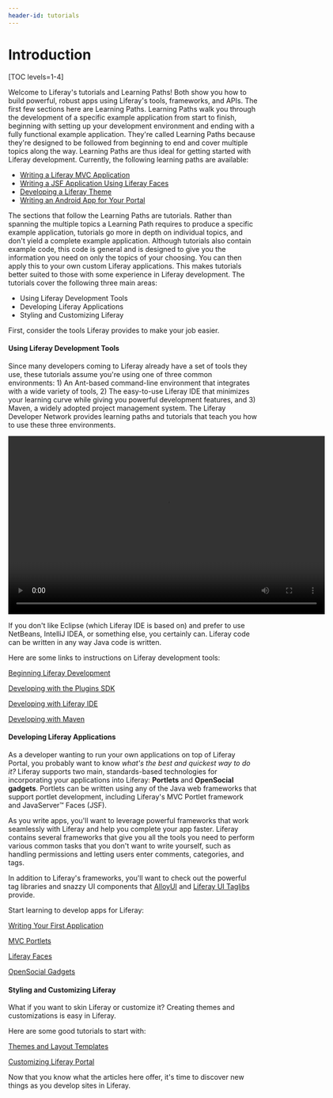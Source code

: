 ```yaml
---
header-id: tutorials
---
```


# Introduction

[TOC levels=1-4]

Welcome to Liferay's tutorials and Learning Paths! Both show you how to build 
powerful, robust apps using Liferay's tools, frameworks, and APIs. The first few 
sections here are Learning Paths. Learning Paths walk you through the 
development of a specific example application from start to finish, beginning 
with setting up your development environment and ending with a fully functional 
example application. They're called Learning Paths because they're designed to 
be followed from beginning to end and cover multiple topics along the way. 
Learning Paths are thus ideal for getting started with Liferay development. 
Currently, the following learning paths are available: 

- [Writing a Liferay MVC Application](/docs/6-2/tutorials/-/knowledge_base/t/writing-a-liferay-mvc-application)
- [Writing a JSF Application Using Liferay Faces](/docs/6-2/tutorials/-/knowledge_base/t/writing-a-jsf-application-using-liferay-faces)
- [Developing a Liferay Theme](/docs/6-2/tutorials/-/knowledge_base/t/developing-a-liferay-theme)
- [Writing an Android App for Your Portal](/docs/6-2/tutorials/-/knowledge_base/t/writing-an-android-app-for-your-portal)

The sections that follow the Learning Paths are tutorials. Rather than spanning 
the multiple topics a Learning Path requires to produce a specific example 
application, tutorials go more in depth on individual topics, and don't yield a 
complete example application. Although tutorials also contain example code, this 
code is general and is designed to give you the information you need on only the 
topics of your choosing. You can then apply this to your own custom Liferay 
applications. This makes tutorials better suited to those with some experience 
in Liferay development. The tutorials cover the following three main areas: 

- Using Liferay Development Tools
- Developing Liferay Applications
- Styling and Customizing Liferay

First, consider the tools Liferay provides to make your job easier.

#### Using Liferay Development Tools

Since many developers coming to Liferay already have a set of tools they use,
these tutorials assume you're using one of three common environments: 1) An
Ant-based command-line environment that integrates with a wide variety of tools,
2) The easy-to-use Liferay IDE that minimizes your learning curve while giving
you powerful development features, and 3) Maven, a widely adopted project
management system. The Liferay Developer Network provides learning paths and
tutorials that teach you how to use these three environments. 

<video height="360" width="640" controls>
    <source src="https://portal.liferay.dev/documents/113763090/113919952/develop-quickstart.webm" type="video/webm" /> 
    <source src="https://portal.liferay.dev/documents/113763090/113919952/develop-quickstart.mp4" type="video/mp4" /> 
    Your browser does not support the video tag.
</video>

If you don't like Eclipse (which Liferay IDE is based on) and prefer to use
NetBeans, IntelliJ IDEA, or something else, you certainly can. Liferay code can
be written in any way Java code is written. 

Here are some links to instructions on Liferay development tools:

[Beginning Liferay Development](/docs/6-2/tutorials/-/knowledge_base/t/beginning-liferay-development) 

[Developing with the Plugins SDK](/docs/6-2/tutorials/-/knowledge_base/t/plugins-sdk)

[Developing with Liferay IDE](/docs/6-2/tutorials/-/knowledge_base/t/liferay-ide)

[Developing with Maven](/docs/6-2/tutorials/-/knowledge_base/t/maven)

#### Developing Liferay Applications

As a developer wanting to run your own applications on top of Liferay Portal,
you probably want to know *what's the best and quickest way to do it?* Liferay
supports two main, standards-based technologies for incorporating your
applications into Liferay: **Portlets** and **OpenSocial gadgets**. Portlets can
be written using any of the Java web frameworks that support portlet
development, including Liferay's MVC Portlet framework and JavaServer&#8482;
Faces (JSF).

As you write apps, you'll want to leverage powerful frameworks that work 
seamlessly with Liferay and help you complete your app faster. Liferay contains
several frameworks that give you all the tools you need to perform various 
common tasks that you don't want to write yourself, such as handling permissions 
and letting users enter comments, categories, and tags. 

In addition to Liferay's frameworks, you'll want to check out the powerful
tag libraries and snazzy UI components that
[AlloyUI](/docs/6-2/tutorials/-/knowledge_base/t/alloyui) and
[Liferay UI Taglibs](/docs/6-2/tutorials/-/knowledge_base/t/liferay-ui-taglibs)
provide.

Start learning to develop apps for Liferay:

[Writing Your First Application](/docs/6-2/tutorials/-/knowledge_base/t/writing-your-first-liferay-application)

[MVC Portlets](/docs/6-2/tutorials/-/knowledge_base/t/developing-jsp-portlets-using-liferay-mvc)

[Liferay Faces](/docs/6-2/tutorials/-/knowledge_base/t/writing-a-jsf-application-using-liferay-faces)

[OpenSocial Gadgets](/docs/6-2/tutorials/-/knowledge_base/t/opensocial-gadgets)

#### Styling and Customizing Liferay

What if you want to skin Liferay or customize it? Creating themes and 
customizations is easy in Liferay. 

Here are some good tutorials to start with:

[Themes and Layout Templates](/docs/6-2/tutorials/-/knowledge_base/t/themes-and-layout-templates)

[Customizing Liferay Portal](/docs/6-2/tutorials/-/knowledge_base/t/customizing-liferay-portal)

Now that you know what the articles here offer, it's time to discover new things 
as you develop sites in Liferay. 
